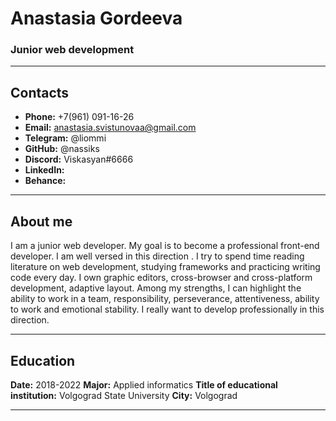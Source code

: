 #  Anastasia Gordeeva #
### Junior web development
***

##  Contacts 
*  **Phone:** +7(961) 091-16-26
*  **Email:** anastasia.svistunovaa@gmail.com
*  **Telegram:** @liommi
*  **GitHub:** @nassiks
*  **Discord:** Viskasyan#6666
*  **LinkedIn:**
*  **Behance:**
***

##  About me

I am a junior web developer. My goal is to become a professional front-end developer.
I am well versed in this direction . I try to spend time reading literature on web development, studying frameworks and practicing writing code every day. I own graphic editors, cross-browser and cross-platform development, adaptive layout. Among my strengths, I can highlight the ability to work in a team, responsibility, perseverance, attentiveness, ability to work and emotional stability. I really want to develop professionally in this direction.
***

## Education

**Date:** 2018-2022
**Major:** Applied informatics
**Title of educational institution:** Volgograd State University
**City:** Volgograd
***
